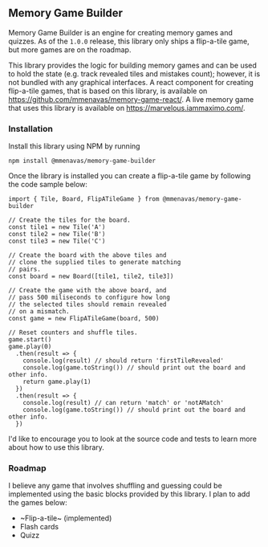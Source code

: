 ## Memory Game Builder
Memory Game Builder is an engine for creating memory games and quizzes.
As of the `1.0.0` release, this library only ships a flip-a-tile
game, but more games are on the roadmap.

This library provides the logic for building memory games and can be used
to hold the state (e.g. track revealed tiles and mistakes count); however,
it is not bundled with any graphical interfaces. A react component for
creating flip-a-tile games, that is based on this library, is available on
https://github.com/mmenavas/memory-game-react/. A live memory game that
uses this library is available on https://marvelous.iammaximo.com/.

### Installation
Install this library using NPM by running
```
npm install @mmenavas/memory-game-builder
```

Once the library is installed you can create a flip-a-tile game by
following the code sample below:

```
import { Tile, Board, FlipATileGame } from @mmenavas/memory-game-builder

// Create the tiles for the board.
const tile1 = new Tile('A')
const tile2 = new Tile('B')
const tile3 = new Tile('C')

// Create the board with the above tiles and
// clone the supplied tiles to generate matching
// pairs.
const board = new Board([tile1, tile2, tile3])

// Create the game with the above board, and
// pass 500 miliseconds to configure how long
// the selected tiles should remain revealed
// on a mismatch. 
const game = new FlipATileGame(board, 500)

// Reset counters and shuffle tiles.
game.start()
game.play(0)
  .then(result => {
    console.log(result) // should return 'firstTileRevealed'
    console.log(game.toString()) // should print out the board and other info.
    return game.play(1)
  })
  .then(result => {
    console.log(result) // can return 'match' or 'notAMatch'
    console.log(game.toString()) // should print out the board and other info.
  })
```

I'd like to encourage you to look at the source code and tests to
learn more about how to use this library.

### Roadmap
I believe any game that involves shuffling and guessing could be implemented using
the basic blocks provided by this library. I plan to add the games below:
- ~Flip-a-tile~ (implemented)
- Flash cards
- Quizz